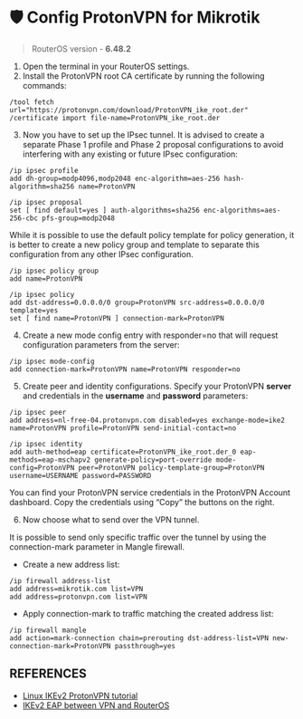 # 🛡️ Config ProtonVPN for Mikrotik
> RouterOS version - **6.48.2**
1. Open the terminal in your RouterOS settings.
2. Install the ProtonVPN root CA certificate by running the following commands:
```shell
/tool fetch url="https://protonvpn.com/download/ProtonVPN_ike_root.der"
/certificate import file-name=ProtonVPN_ike_root.der
```
3. Now you have to set up the IPsec tunnel. It is advised to create a separate Phase 1 profile and Phase 2 proposal configurations to avoid interfering with any existing or future IPsec configuration:
```shell
/ip ipsec profile
add dh-group=modp4096,modp2048 enc-algorithm=aes-256 hash-algorithm=sha256 name=ProtonVPN
```
```shell
/ip ipsec proposal
set [ find default=yes ] auth-algorithms=sha256 enc-algorithms=aes-256-cbc pfs-group=modp2048
```
While it is possible to use the default policy template for policy generation, it is better to create a new policy group and template to separate this configuration from any other IPsec configuration.
```shell
/ip ipsec policy group
add name=ProtonVPN
```
```shell
/ip ipsec policy
add dst-address=0.0.0.0/0 group=ProtonVPN src-address=0.0.0.0/0 template=yes
set [ find name=ProtonVPN ] connection-mark=ProtonVPN
```

4. Create a new mode config entry with responder=no that will request configuration parameters from the server:
```shell
/ip ipsec mode-config
add connection-mark=ProtonVPN name=ProtonVPN responder=no
```
5. Create peer and identity configurations. Specify your ProtonVPN **server** and credentials in the **username** and **password** parameters:
```shell
/ip ipsec peer
add address=nl-free-04.protonvpn.com disabled=yes exchange-mode=ike2 name=ProtonVPN profile=ProtonVPN send-initial-contact=no
```
```shell
/ip ipsec identity
add auth-method=eap certificate=ProtonVPN_ike_root.der_0 eap-methods=eap-mschapv2 generate-policy=port-override mode-config=ProtonVPN peer=ProtonVPN policy-template-group=ProtonVPN username=USERNAME password=PASSWORD
```
You can find your ProtonVPN service credentials in the ProtonVPN Account dashboard. Copy the credentials using “Copy” the buttons on the right.

6. Now choose what to send over the VPN tunnel. 
   
It is possible to send only specific traffic over the tunnel by using the connection-mark parameter in Mangle firewall.

- Create a new address list:
```shell
/ip firewall address-list
add address=mikrotik.com list=VPN
add address=protonvpn.com list=VPN
```
- Apply connection-mark to traffic matching the created address list:
```shell
/ip firewall mangle
add action=mark-connection chain=prerouting dst-address-list=VPN new-connection-mark=ProtonVPN passthrough=yes
```
## REFERENCES
- [Linux IKEv2 ProtonVPN tutorial](https://protonvpn.com/support/linux-ikev2-protonvpn/)
- [IKEv2 EAP between VPN and RouterOS](https://wiki.mikrotik.com/wiki/IKEv2_EAP_between_NordVPN_and_RouterOS)